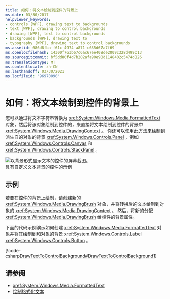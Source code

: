 ```yaml
---
title: 如何：将文本绘制到控件的背景上
ms.date: 03/30/2017
helpviewer_keywords:
- controls [WPF], drawing text to backgrounds
- text [WPF], drawing to control backgrounds
- drawing [WPF], text to control backgrounds
- backgrounds [WPF], drawing text to
- typography [WPF], drawing text to control backgrounds
ms.assetid: 686d8fba-f61c-4974-a871-c635d67a7f69
ms.openlocfilehash: 14300f763b67c6ac67ee408de2009c328d499c13
ms.sourcegitcommit: bf5dd80f4d7b202afa90e90d1148402c5474d826
ms.translationtype: MT
ms.contentlocale: zh-CN
ms.lasthandoff: 03/30/2021
ms.locfileid: "96970090"
---
```

# <a name="how-to-draw-text-to-a-controls-background"></a>如何：将文本绘制到控件的背景上
您可以通过将文本字符串转换为 <xref:System.Windows.Media.FormattedText> 对象，然后将该对象绘制到控件的，来直接将文本绘制到控件的背景中 <xref:System.Windows.Media.DrawingContext> 。 你还可以使用此方法来绘制到派生自的对象的背景 <xref:System.Windows.Controls.Panel> ，例如 <xref:System.Windows.Controls.Canvas> 和 <xref:System.Windows.Controls.StackPanel> 。  
  
 ![以背景形式显示文本的控件的屏幕截图。](./media/how-to-draw-text-to-a-control-background/draw-text-background.png "DrawText2Background01")  
具有自定义文本背景的控件的示例  
  
## <a name="example"></a>示例  
 若要在控件的背景上绘制，请创建新的 <xref:System.Windows.Media.DrawingBrush> 对象，并将转换后的文本绘制到对象的 <xref:System.Windows.Media.DrawingContext> 。 然后，将新的分配 <xref:System.Windows.Media.DrawingBrush> 给控件的背景属性。  
  
 下面的代码示例演示如何创建 <xref:System.Windows.Media.FormattedText> 对象并将其绘制到和对象的背景 <xref:System.Windows.Controls.Label> <xref:System.Windows.Controls.Button> 。  
  
 [!code-csharp[DrawTextToControlBackground#DrawTextToControlBackground1](~/samples/snippets/csharp/VS_Snippets_Wpf/DrawTextToControlBackground/CSHARP/Window1.xaml.cs#drawtexttocontrolbackground1)]  
  
## <a name="see-also"></a>请参阅

- <xref:System.Windows.Media.FormattedText>
- [绘制格式化文本](drawing-formatted-text.md)
